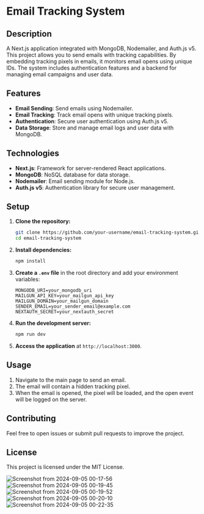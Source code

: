 # Email Tracking System
## Description

A Next.js application integrated with MongoDB, Nodemailer, and Auth.js v5. This project allows you to send emails with tracking capabilities. By embedding tracking pixels in emails, it monitors email opens using unique IDs. The system includes authentication features and a backend for managing email campaigns and user data.


## Features

- **Email Sending**: Send emails using Nodemailer.
- **Email Tracking**: Track email opens with unique tracking pixels.
- **Authentication**: Secure user authentication using Auth.js v5.
- **Data Storage**: Store and manage email logs and user data with MongoDB.

## Technologies

- **Next.js**: Framework for server-rendered React applications.
- **MongoDB**: NoSQL database for data storage.
- **Nodemailer**: Email sending module for Node.js.
- **Auth.js v5**: Authentication library for secure user management.

## Setup

1. **Clone the repository:**
   ```bash
   git clone https://github.com/your-username/email-tracking-system.git
   cd email-tracking-system
   ```

2. **Install dependencies:**
   ```bash
   npm install
   ```

3. **Create a `.env` file** in the root directory and add your environment variables:
   ```
   MONGODB_URI=your_mongodb_uri
   MAILGUN_API_KEY=your_mailgun_api_key
   MAILGUN_DOMAIN=your_mailgun_domain
   SENDER_EMAIL=your_sender_email@example.com
   NEXTAUTH_SECRET=your_nextauth_secret
   ```

4. **Run the development server:**
   ```bash
   npm run dev
   ```

5. **Access the application** at `http://localhost:3000`.

## Usage

1. Navigate to the main page to send an email.
2. The email will contain a hidden tracking pixel.
3. When the email is opened, the pixel will be loaded, and the open event will be logged on the server.

## Contributing

Feel free to open issues or submit pull requests to improve the project.

## License

This project is licensed under the MIT License.

![Screenshot from 2024-09-05 00-17-56](https://github.com/user-attachments/assets/8459a024-3348-4c9f-8fb6-99cf8e61c7f3)
![Screenshot from 2024-09-05 00-19-45](https://github.com/user-attachments/assets/be311227-4433-404d-b6ee-ea1efbc6bfc6)
![Screenshot from 2024-09-05 00-19-52](https://github.com/user-attachments/assets/e80309d1-40a1-45d9-818a-2b5519814c33)
![Screenshot from 2024-09-05 00-20-10](https://github.com/user-attachments/assets/20ccaf4c-da1a-48cc-85db-d511fc7677e1)
![Screenshot from 2024-09-05 00-22-35](https://github.com/user-attachments/assets/707d7579-4ab3-48c7-b01d-177f747bd705)
